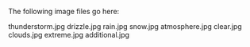The following image files go here:

thunderstorm.jpg
drizzle.jpg
rain.jpg
snow.jpg
atmosphere.jpg
clear.jpg
clouds.jpg
extreme.jpg
additional.jpg